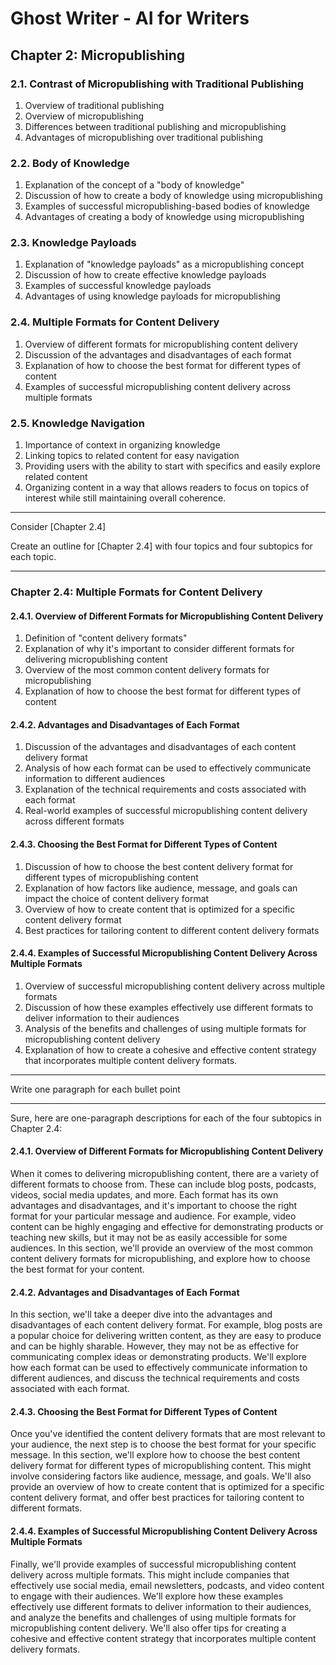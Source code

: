 # Ghost Writer - AI for Writers

## Chapter 2: Micropublishing

### 2.1. Contrast of Micropublishing with Traditional Publishing
1. Overview of traditional publishing
2. Overview of micropublishing
3. Differences between traditional publishing and micropublishing
4. Advantages of micropublishing over traditional publishing

### 2.2. Body of Knowledge
1. Explanation of the concept of a "body of knowledge"
2. Discussion of how to create a body of knowledge using micropublishing
3. Examples of successful micropublishing-based bodies of knowledge
4. Advantages of creating a body of knowledge using micropublishing

### 2.3. Knowledge Payloads
1. Explanation of "knowledge payloads" as a micropublishing concept
2. Discussion of how to create effective knowledge payloads
3. Examples of successful knowledge payloads
4. Advantages of using knowledge payloads for micropublishing

### 2.4. Multiple Formats for Content Delivery
1. Overview of different formats for micropublishing content delivery
2. Discussion of the advantages and disadvantages of each format
3. Explanation of how to choose the best format for different types of content
4. Examples of successful micropublishing content delivery across multiple formats

### 2.5. Knowledge Navigation
1. Importance of context in organizing knowledge
2. Linking topics to related content for easy navigation
3. Providing users with the ability to start with specifics and easily explore related content
4. Organizing content in a way that allows readers to focus on topics of interest while still maintaining overall coherence.

---

Consider [Chapter 2.4]

Create an outline for [Chapter 2.4] with four topics and four subtopics for each topic.

---

### Chapter 2.4: Multiple Formats for Content Delivery

#### 2.4.1. Overview of Different Formats for Micropublishing Content Delivery
1. Definition of "content delivery formats"
2. Explanation of why it's important to consider different formats for delivering micropublishing content
3. Overview of the most common content delivery formats for micropublishing
4. Explanation of how to choose the best format for different types of content

#### 2.4.2. Advantages and Disadvantages of Each Format
1. Discussion of the advantages and disadvantages of each content delivery format
2. Analysis of how each format can be used to effectively communicate information to different audiences
3. Explanation of the technical requirements and costs associated with each format
4. Real-world examples of successful micropublishing content delivery across different formats

#### 2.4.3. Choosing the Best Format for Different Types of Content
1. Discussion of how to choose the best content delivery format for different types of micropublishing content
2. Explanation of how factors like audience, message, and goals can impact the choice of content delivery format
3. Overview of how to create content that is optimized for a specific content delivery format
4. Best practices for tailoring content to different content delivery formats

#### 2.4.4. Examples of Successful Micropublishing Content Delivery Across Multiple Formats
1. Overview of successful micropublishing content delivery across multiple formats
2. Discussion of how these examples effectively use different formats to deliver information to their audiences
3. Analysis of the benefits and challenges of using multiple formats for micropublishing content delivery
4. Explanation of how to create a cohesive and effective content strategy that incorporates multiple content delivery formats.

---

Write one paragraph for each bullet point

---

Sure, here are one-paragraph descriptions for each of the four subtopics in Chapter 2.4:

#### 2.4.1. Overview of Different Formats for Micropublishing Content Delivery
When it comes to delivering micropublishing content, there are a variety of different formats to choose from. These can include blog posts, podcasts, videos, social media updates, and more. Each format has its own advantages and disadvantages, and it's important to choose the right format for your particular message and audience. For example, video content can be highly engaging and effective for demonstrating products or teaching new skills, but it may not be as easily accessible for some audiences. In this section, we'll provide an overview of the most common content delivery formats for micropublishing, and explore how to choose the best format for your content.

#### 2.4.2. Advantages and Disadvantages of Each Format
In this section, we'll take a deeper dive into the advantages and disadvantages of each content delivery format. For example, blog posts are a popular choice for delivering written content, as they are easy to produce and can be highly sharable. However, they may not be as effective for communicating complex ideas or demonstrating products. We'll explore how each format can be used to effectively communicate information to different audiences, and discuss the technical requirements and costs associated with each format.

#### 2.4.3. Choosing the Best Format for Different Types of Content
Once you've identified the content delivery formats that are most relevant to your audience, the next step is to choose the best format for your specific message. In this section, we'll explore how to choose the best content delivery format for different types of micropublishing content. This might involve considering factors like audience, message, and goals. We'll also provide an overview of how to create content that is optimized for a specific content delivery format, and offer best practices for tailoring content to different formats.

#### 2.4.4. Examples of Successful Micropublishing Content Delivery Across Multiple Formats
Finally, we'll provide examples of successful micropublishing content delivery across multiple formats. This might include companies that effectively use social media, email newsletters, podcasts, and video content to engage with their audiences. We'll explore how these examples effectively use different formats to deliver information to their audiences, and analyze the benefits and challenges of using multiple formats for micropublishing content delivery. We'll also offer tips for creating a cohesive and effective content strategy that incorporates multiple content delivery formats.